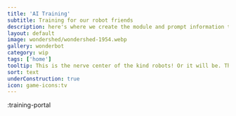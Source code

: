```yaml
---
title: 'AI Training'
subtitle: Training for our robot friends
description: here's where we create the module and prompt information to send to Kind Rboots
layout: default
image: wondershed/wondershed-1954.webp
gallery: wonderbot
category: wip
tags: ['home']
tooltip: This is the nerve center of the kind robots! Or it will be. This for our module system, which is effectively the core of our expandable robots and programmatic text adventures.
sort: text
underConstruction: true
icon: game-icons:tv
---
```


:training-portal
